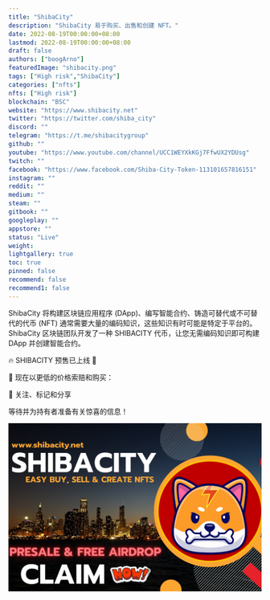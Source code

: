 ```yaml
---
title: "ShibaCity"
description: "ShibaCity 易于购买、出售和创建 NFT。"
date: 2022-08-19T00:00:00+08:00
lastmod: 2022-08-19T00:00:00+08:00
draft: false
authors: ["boogArno"]
featuredImage: "shibacity.png"
tags: ["High risk","ShibaCity"]
categories: ["nfts"]
nfts: ["High risk"]
blockchain: "BSC"
website: "https://www.shibacity.net"
twitter: "https://twitter.com/shiba_city"
discord: ""
telegram: "https://t.me/shibacitygroup"
github: ""
youtube: "https://www.youtube.com/channel/UCC1WEYXkKGj7FfwUX2YDUsg"
twitch: ""
facebook: "https://www.facebook.com/Shiba-City-Token-113101657816151"
instagram: ""
reddit: ""
medium: ""
steam: ""
gitbook: ""
googleplay: ""
appstore: ""
status: "Live"
weight: 
lightgallery: true
toc: true
pinned: false
recommend: false
recommend1: false
---
```

ShibaCity 将构建区块链应用程序 (DApp)、编写智能合约、铸造可替代或不可替代的代币 (NFT) 通常需要大量的编码知识，这些知识有时可能是特定于平台的。 ShibaCity 区块链团队开发了一种 SHIBACITY 代币，让您无需编码知识即可构建 DApp 并创建智能合约。

🔥 SHIBACITY 预售已上线 🚀

🎯 现在以更低的价格索赔和购买：

🎯 关注、标记和分享

等待并为持有者准备有关惊喜的信息！

![shibacity-dapp-collectibles-bsc-image1_0897a7e3a1c1019fad718d130d3aa7b2](shibacity-dapp-collectibles-bsc-image1_0897a7e3a1c1019fad718d130d3aa7b2.png)